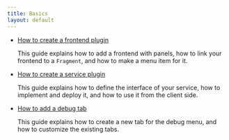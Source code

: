 ```yaml
---
title: Basics
layout: default
---
```


- [How to create a frontend plugin](/indigo/documentation/tutorials-and-examples/basics/create-a-frontend-plugin)

  This guide explains how to add a frontend with panels, how to link your frontend to a `Fragment`,
  and how to make a menu item for it.

- [How to create a service plugin](/indigo/documentation/tutorials-and-examples/basics/create-an-ivi-service)

  This guide explains how to define the interface of your service, how to implement and deploy it,
  and how to use it from the client side.

- [How to add a debug tab](/indigo/documentation/tutorials-and-examples/basics/configure-debug-tabs)

  This guide explains how to create a new tab for the debug menu, and how to customize the existing
  tabs.


